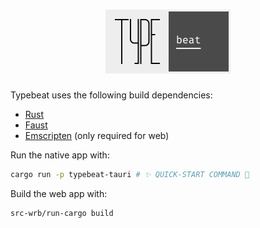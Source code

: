 <h1 align="center">
  <img src="./static/logo/screenshot.png" alt="Typebeat logo" width="200" />
</h1>

Typebeat uses the following build dependencies:

- [Rust](https://www.rust-lang.org/learn/get-started)
- [Faust](https://github.com/grame-cncm/faust/releases)
- [Emscripten](https://emscripten.org/docs/getting_started/downloads.html) (only required for web)

Run the native app with:

```bash
cargo run -p typebeat-tauri # ✨ QUICK-START COMMAND 💫
```

Build the web app with:

```bash
src-wrb/run-cargo build
```
